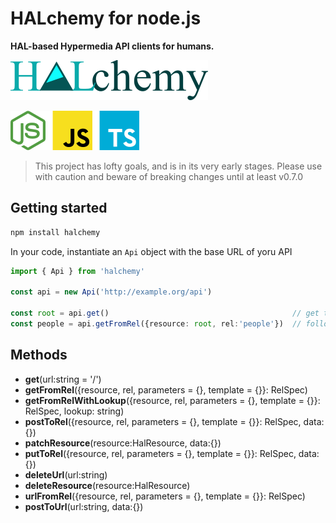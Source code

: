 # HALchemy for node.js
**HAL-based Hypermedia API clients for humans.**

![](https://github.com/pointw-dev/HALchemy/blob/main/img/halchemy-full-word.png?raw=True)

![](https://github.com/pointw-dev/HALchemy/blob/main/img/node.png?raw=True)


> This project has lofty goals, and is in its very early stages.  Please use with caution and beware of breaking changes until at least v0.7.0



## Getting started

```bash
npm install halchemy
```

In your code, instantiate an `Api` object with the base URL of yoru API

```typescript
import { Api } from 'halchemy'

const api = new Api('http://example.org/api')

const root = api.get()                                         // get the root resource
const people = api.getFromRel({resource: root, rel:'people'})  // follow the people rel to get the list of people
```

## Methods

* **get**(url:string = '/')
* **getFromRel**({resource, rel, parameters = {}, template = {}}: RelSpec)
* **getFromRelWithLookup**({resource, rel, parameters = {}, template = {}}: RelSpec, lookup: string)
* **postToRel**({resource, rel, parameters = {}, template = {}}: RelSpec, data:{})
* **patchResource**(resource:HalResource, data:{})
* **putToRel**({resource, rel, parameters = {}, template = {}}: RelSpec, data:{})
* **deleteUrl**(url:string)
* **deleteResource**(resource:HalResource)
* **urlFromRel**({resource, rel, parameters = {}, template = {}}: RelSpec)
* **postToUrl**(url:string, data:{})

